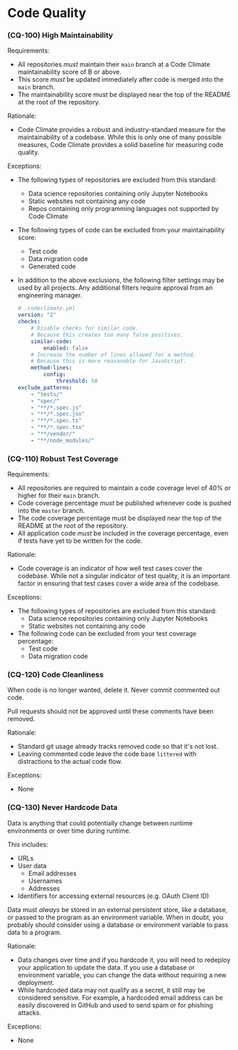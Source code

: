 # Code Quality

### \(CQ-100\) High Maintainability

Requirements:

* All repositories _must_ maintain their `main` branch at a Code Climate maintainability score of B or above.
* This score _must_ be updated immediately after code is merged into the `main` branch.
* The maintainability score must be displayed near the top of the README at the root of the repository.

Rationale:

* Code Climate provides a robust and industry-standard measure for the maintainability of a codebase. While this is only one of many possible measures, Code Climate provides a solid baseline for measuring code quality.

Exceptions:

* The following types of repositories are excluded from this standard:
  * Data science repositories containing only Jupyter Notebooks
  * Static websites not containing any code
  * Repos containing only programming languages not supported by Code Climate
* The following types of code can be excluded from your maintainability score:
  * Test code
  * Data migration code
  * Generated code
* In addition to the above exclusions, the following filter settings may be used by all projects. Any additional filters require approval from an engineering manager.

  ```yaml
  # .codeclimate.yml
  version: "2"
  checks:
      # Disable checks for similar code.
      # Because this creates too many false positives.
      similar-code:
          enabled: false
      # Increase the number of lines allowed for a method.
      # Because this is more reasonable for JavaScript.
      method-lines:
          config:
              threshold: 50
  exclude_patterns:
      - "tests/"
      - "spec/"
      - "**/*.spec.js"
      - "**/*.spec.jsx"
      - "**/*.spec.ts"
      - "**/*.spec.tsx"
      - "**/vendor/"
      - "**/node_modules/"
  ```

### \(CQ-110\) Robust Test Coverage

Requirements:

* All repositories are required to maintain a code coverage level of 40% or higher for their `main` branch.
* Code coverage percentage _must_ be published whenever code is pushed into the `master` branch.
* The code coverage percentage must be displayed near the top of the README at the root of the repository.
* All application code _must_ be included in the coverage percentage, even if tests have yet to be written for the code.

Rationale:

* Code coverage is an indicator of how well test cases cover the codebase. While not a singular indicator of test quality, it is an important factor in ensuring that test cases cover a wide area of the codebase.

Exceptions:

* The following types of repositories are excluded from this standard:
  * Data science repositories containing only Jupyter Notebooks
  * Static websites not containing any code
* The following code can be excluded from your test coverage percentage:
  * Test code
  * Data migration code

### \(CQ-120\) Code Cleanliness

When code is no longer wanted, delete it. Never commit commented out code.

Pull requests should not be approved until these comments have been removed.

Rationale:

* Standard git usage already tracks removed code so that it's not lost.
* Leaving commented code leave the code base `littered` with distractions to the actual code flow.

Exceptions:

* None

### \(CQ-130\) Never Hardcode Data

Data is anything that could potentially change between runtime environments or over time during runtime.

This includes:

* URLs
* User data
  * Email addresses
  * Usernames
  * Addresses
* Identifiers for accessing external resources \(e.g. OAuth Client ID\)

Data must _always_ be stored in an external persistent store, like a database, or passed to the program as an environment variable. When in doubt, you probably should consider using a database or environment variable to pass data to a program.

Rationale:

* Data changes over time and if you hardcode it, you will need to redeploy your application to update the data. If you use a database or environment variable, you can change the data without requiring a new deployment.
* While hardcoded data may not qualify as a secret, it still may be considered sensitive. For example, a hardcoded email address can be easily discovered in GitHub and used to send spam or for phishing attacks.

Exceptions:

* None

